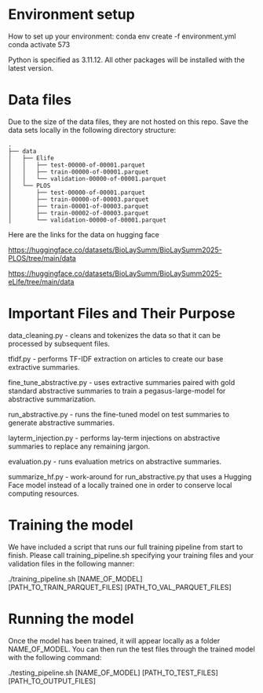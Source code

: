 # Environment setup

How to set up your environment:
conda env create -f environment.yml
conda activate 573

Python is specified as 3.11.12. All other packages will be installed with the latest version.

# Data files

Due to the size of the data files, they are not hosted on this repo. Save the data sets locally in the following directory structure:

```
.
├── data
│   ├── Elife
│   │   ├── test-00000-of-00001.parquet
│   │   ├── train-00000-of-00001.parquet
│   │   └── validation-00000-of-00001.parquet
│   └── PLOS
│       ├── test-00000-of-00001.parquet
│       ├── train-00000-of-00003.parquet
│       ├── train-00001-of-00003.parquet
│       ├── train-00002-of-00003.parquet
│       └── validation-00000-of-00001.parquet
```

Here are the links for the data on hugging face

https://huggingface.co/datasets/BioLaySumm/BioLaySumm2025-PLOS/tree/main/data

https://huggingface.co/datasets/BioLaySumm/BioLaySumm2025-eLife/tree/main/data

# Important Files and Their Purpose

data_cleaning.py - cleans and tokenizes the data so that it can be processed by subsequent files.

tfidf.py - performs TF-IDF extraction on articles to create our base extractive summaries.

fine_tune_abstractive.py - uses extractive summaries paired with gold standard abstractive summaries to train a pegasus-large-model for abstractive summarization.

run_abstractive.py - runs the fine-tuned model on test summaries to generate abstractive summaries.

layterm_injection.py - performs lay-term injections on abstractive summaries to replace any remaining jargon.

evaluation.py - runs evaluation metrics on abstractive summaries.

summarize_hf.py - work-around for run_abstractive.py that uses a Hugging Face model instead of a locally trained one in order to conserve local computing resources.


# Training the model
We have included a script that runs our full training pipeline from start to finish. Please call training_pipeline.sh specifying your training files and your validation files in the following manner:

./training_pipeline.sh [NAME_OF_MODEL] [PATH_TO_TRAIN_PARQUET_FILES] [PATH_TO_VAL_PARQUET_FILES]

# Running the model
Once the model has been trained, it will appear locally as a folder NAME_OF_MODEL. You can then run the test files through the trained model with the following command:

./testing_pipeline.sh [NAME_OF_MODEL] [PATH_TO_TEST_FILES] [PATH_TO_OUTPUT_FILES]